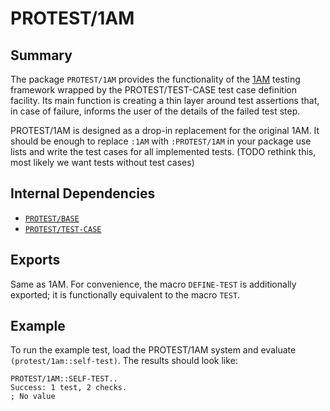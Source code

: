 # PROTEST/1AM

## Summary

The package `PROTEST/1AM` provides the functionality of the
[1AM](https://github.com/lmj/1am/) testing framework wrapped by the
PROTEST/TEST-CASE test case definition facility. Its main function is creating a
thin layer around test assertions that, in case of failure, informs the user of
the details of the failed test step.

PROTEST/1AM is designed as a drop-in replacement for the original 1AM. It should
be enough to replace `:1AM` with `:PROTEST/1AM` in your package use lists and
write the test cases for all implemented tests. (TODO rethink this, most likely
we want tests without test cases)

## Internal Dependencies

  * [`PROTEST/BASE`](base.md)
  * [`PROTEST/TEST-CASE`](test-case.md)

## Exports

Same as 1AM. For convenience, the macro `DEFINE-TEST` is additionally exported;
it is functionally equivalent to the macro `TEST`.

## Example

To run the example test, load the PROTEST/1AM system and evaluate
`(protest/1am::self-test)`. The results should look like:

```common-lisp
PROTEST/1AM::SELF-TEST..
Success: 1 test, 2 checks.
; No value
```
